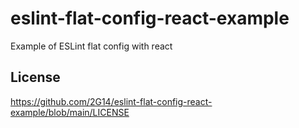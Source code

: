 # eslint-flat-config-react-example

Example of ESLint flat config with react

## License

https://github.com/2G14/eslint-flat-config-react-example/blob/main/LICENSE
